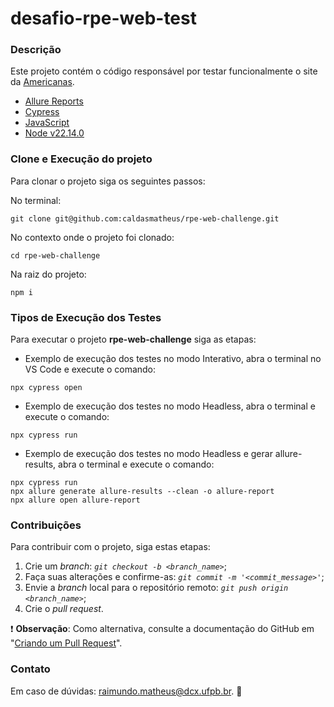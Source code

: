 # desafio-rpe-web-test

### Descrição

Este projeto contém o código responsável por testar funcionalmente o site da [Americanas](https://www.americanas.com.br/).

- [Allure Reports](https://www.extentreports.com/)
- [Cypress](https://www.cypress.io/)
- [JavaScript](https://developer.mozilla.org/pt-BR/docs/Web/JavaScript)
- [Node v22.14.0](https://nodejs.org/pt)

### Clone e Execução do projeto

Para clonar o projeto siga os seguintes passos:

No terminal:
```
git clone git@github.com:caldasmatheus/rpe-web-challenge.git
```

No contexto onde o projeto foi clonado:
```
cd rpe-web-challenge
```

Na raiz do projeto:
```
npm i
```

### Tipos de Execução dos Testes

Para executar o projeto **rpe-web-challenge** siga as etapas:

* Exemplo de execução dos testes no modo Interativo, abra o terminal no VS Code e execute o comando:

```
npx cypress open
```

* Exemplo de execução dos testes no modo Headless, abra o terminal e execute o comando:

```
npx cypress run
```

* Exemplo de execução dos testes no modo Headless e gerar allure-results, abra o terminal e execute o comando:

```
npx cypress run
npx allure generate allure-results --clean -o allure-report
npx allure open allure-report
```

### Contribuições

Para contribuir com o projeto, siga estas etapas:

1. Crie um *branch*: *`git checkout -b <branch_name>`*;
2. Faça suas alterações e confirme-as: *`git commit -m '<commit_message>'`*;
3. Envie a *branch* local para o repositório remoto: *`git push origin <branch_name>`*;
4. Crie o *pull request*.

:exclamation: **Observação**: Como alternativa, consulte a documentação do GitHub em "[Criando um Pull Request](https://docs.github.com/pt/pull-requests/collaborating-with-pull-requests/proposing-changes-to-your-work-with-pull-requests/creating-a-pull-request)".

### Contato

Em caso de dúvidas: <raimundo.matheus@dcx.ufpb.br>. :incoming_envelope: